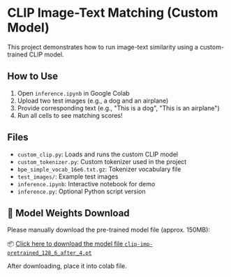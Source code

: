 # CLIP Image-Text Matching (Custom Model)

This project demonstrates how to run image-text similarity using a custom-trained CLIP model.

## How to Use

1. Open `inference.ipynb` in Google Colab
2. Upload two test images (e.g., a dog and an airplane)
3. Provide corresponding text (e.g., "This is a dog", "This is an airplane")
4. Run all cells to see matching scores!

## Files

- `custom_clip.py`: Loads and runs the custom CLIP model
- `custom_tokenizer.py`: Custom tokenizer used in the project
- `bpe_simple_vocab_16e6.txt.gz`: Tokenizer vocabulary file
- `test_images/`: Example test images
- `inference.ipynb`: Interactive notebook for demo
- `inference.py`: Optional Python script version

## 🔗 Model Weights Download

Please manually download the pre-trained model file (approx. 150MB):

📦 [Click here to download the model file `clip-imp-pretrained_128_6_after_4.pt`](https://stanfordmedicine.app.box.com/s/dbebk0jr5651dj8x1cu6b6kqyuuvz3ml)

After downloading, place it into colab file.



